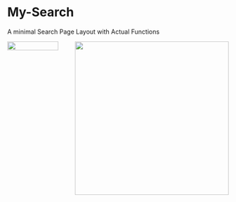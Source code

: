 # My-Search
A minimal Search Page Layout with Actual Functions
  <div style="display: flex;">
        <img src="https://github.com/user-attachments/assets/23f554a7-adf1-4756-828e-fcbbf66c0645" alt="" width="75%">
        <img src="https://github.com/user-attachments/assets/c0c04528-dfde-418d-b2dc-f4b367cccff1" alt="" height="350px" >
    </div>

